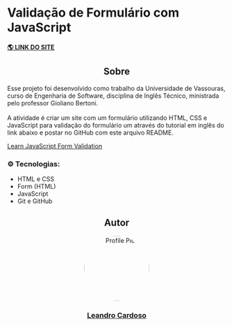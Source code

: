 # Validação de Formulário com JavaScript

**<a href="https://leandro-cardoso.github.io/STUDY-Vassouras-Ingles-Tecnico-Form-JavaScript/" target="_blank">
    🌎 LINK DO SITE
</a>**

<div align="center">
    <h2>Sobre</h2>
</div>

Esse projeto foi desenvolvido como trabalho da Universidade de Vassouras, curso de Engenharia de Software, disciplina de Inglês Técnico, ministrada pelo professor Gioliano Bertoni.<br><br>
A atividade é criar um site com um formulário utilizando HTML, CSS e JavaScript para validação do formulário um através do tutorial em inglês do link abaixo e postar no GitHub com este arquivo README.

<p>
    <a href="https://www.freecodecamp.org/news/learn-javascript-form-validation-by-making-a-form/" target="_blank">
        Learn JavaScript Form Validation
    </a>
</p>

### ⚙️ Tecnologias:
* HTML e CSS
* Form (HTML)
* JavaScript
* Git e GitHub

<div align="center">
    <h2>Autor</h2>
    <a href="https://github.com/Leandro-Cardoso" target="_blank">
        <img src="https://avatars.githubusercontent.com/u/41876952?v=4" alt="Profile Pic" width="150" style="border-radius: 50%"/>
        <h3>Leandro Cardoso</h3>
    </a>
</div>
